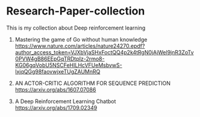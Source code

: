 # Research-Paper-collection

This is my collection about Deep reinforcement learning

1. Mastering the game of Go without human knowledge
https://www.nature.com/articles/nature24270.epdf?author_access_token=VJXbVjaSHxFoctQQ4p2k4tRgN0jAjWel9jnR3ZoTv0PVW4gB86EEpGqTRDtpIz-2rmo8-KG06gqVobU5NSCFeHILHcVFUeMsbvwS-lxjqQGg98faovwjxeTUgZAUMnRQ
  

2. AN ACTOR-CRITIC ALGORITHM FOR SEQUENCE PREDICTION  
      https://arxiv.org/abs/1607.07086
      
3. A Deep Reinforcement Learning Chatbot
https://arxiv.org/abs/1709.02349
